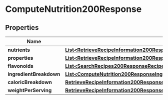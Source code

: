 

# ComputeNutrition200Response

## Properties

Name | Type | Description | Notes
------------ | ------------- | ------------- | -------------
**nutrients** | [**List&lt;RetrieveRecipeInformation200ResponseNutritionIngredientBreakdownInnerNutrientsInner&gt;**](RetrieveRecipeInformation200ResponseNutritionIngredientBreakdownInnerNutrientsInner.md) |  |  [optional]
**properties** | [**List&lt;RetrieveRecipeInformation200ResponseNutritionFlavonoidsInner&gt;**](RetrieveRecipeInformation200ResponseNutritionFlavonoidsInner.md) |  |  [optional]
**flavonoids** | [**List&lt;SearchRecipes200ResponseRecipesInnerNutritionNutrientsInner&gt;**](SearchRecipes200ResponseRecipesInnerNutritionNutrientsInner.md) |  |  [optional]
**ingredientBreakdown** | [**List&lt;ComputeNutrition200ResponseIngredientBreakdownInner&gt;**](ComputeNutrition200ResponseIngredientBreakdownInner.md) |  |  [optional]
**caloricBreakdown** | [**RetrieveRecipeInformation200ResponseNutritionCaloricBreakdown**](RetrieveRecipeInformation200ResponseNutritionCaloricBreakdown.md) |  |  [optional]
**weightPerServing** | [**RetrieveRecipeInformation200ResponseNutritionWeightPerServing**](RetrieveRecipeInformation200ResponseNutritionWeightPerServing.md) |  |  [optional]




